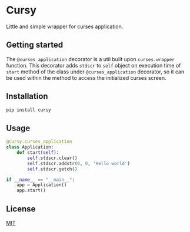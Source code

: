 # Cursy

Little and simple wrapper for curses application.

## Getting started

The `@curses_application` decorator is a util built upon `curses.wrapper` function.
This decorator adds `stdscr` to `self` object on execution time of `start` method
of the class under `@curses_application` decorator, so it can be used within the
method to access the initialized curses screen.

## Installation

```bash
pip install cursy
```

## Usage

```python
@cursy.curses_application
class Application:
    def start(self):
        self.stdscr.clear()
        self.stdscr.addstr(0, 0, 'Hello world')
        self.stdscr.getch()

if __name__ == "__main__":
    app = Application()
    app.start()
```

## License

[MIT](LICENSE.md)